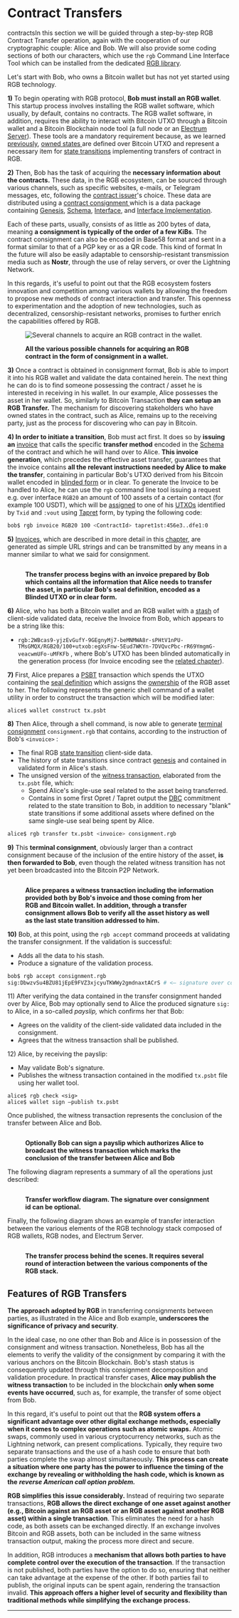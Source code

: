# Contract Transfers

contractsIn this section we will be guided through a step-by-step RGB Contract Transfer operation, again with the cooperation of our cryptographic couple: Alice and Bob. We will also provide some coding sections of both our characters, which use the `rgb` Command Line Interface Tool which can be installed from the dedicated [RGB library](rgb-library-map.md#rgb-cli).

Let's start with Bob, who owns a Bitcoin wallet but has not yet started using RGB technology.

**1)** To begin operating with RGB protocol, **Bob must install an RGB wallet**. This startup process involves installing the RGB wallet software, which usually, by default, contains no contracts. The RGB wallet software, in addition, requires the ability to interact with Bitcoin UTXO through a Bitcoin wallet and a Bitcoin Blockchain node tool (a full node or an [Electrum Server](https://thebitcoinmanual.com/articles/btc-electrum-server/)). These tools are a mandatory requirement because, as we learned [previously](../rgb-state-and-operations/state-transitions.md#state-transitions-and-their-mechanics), [owned states ](glossary.md#owned-state)are defined over Bitcoin UTXO and represent a necessary item for [state transitions](glossary.md#state-transition) implementing transfers of contract in RGB.

**2)** Then, Bob has the task of acquiring the **necessary information about the contracts.** These data, in the RGB ecosystem, can be sourced through various channels, such as specific websites, e-mails, or Telegram messages, etc, following the [contract issuer](glossary.md#contract-participant)'s choice. These data are distributed using a [contract consignment ](glossary.md#consignment)which is a data package containing [Genesis](glossary.md#genesis), [Schema](glossary.md#schema), [Interface](glossary.md#interface), and [Interface Implementation](glossary.md#interface-implementation).&#x20;

Each of these parts, usually, consists of as little as 200 bytes of data, meaning **a consignment is typically of the order of a few KiBs**. The contract consignment can also be encoded in Base58 format and sent in a format similar to that of a PGP key or as a QR code. This kind of format In the future will also be easily adaptable to censorship-resistant transmission media such as **Nostr**, through the use of relay servers, or over the Lightning Network.

In this regards, it's useful to point out that the RGB ecosystem fosters innovation and competition among various wallets by allowing the freedom to propose new methods of contract interaction and transfer. This openness to experimentation and the adoption of new technologies, such as decentralized, censorship-resistant networks, promises to further enrich the capabilities offered by RGB.

<figure><img src="../.gitbook/assets/transfers_0.png" alt="Several channels to acquire an RGB contract in the wallet."><figcaption><p><strong>All the various possible channels for acquiring an RGB contract in the form of consignment in a wallet.</strong></p></figcaption></figure>

**3)** Once a contract is obtained in consignment format, Bob is able to import it into his RGB wallet and validate the data contained herein. The next thing he can do is to find someone possessing the contract / asset he is interested in receiving in his wallet. In our example, Alice possesses the asset in her wallet. So, similarly to Bitcoin Transaction **they can setup an RGB Transfer.** The mechanism for discovering stakeholders who have owned states in the contract, such as Alice, remains up to the receiving party, just as the process for discovering who can pay in Bitcoin.

**4) In order to initiate a transition**, Bob must act first. It does so by **issuing an** [invoice](glossary.md#invoice) that calls the specific **transfer method** encoded in the [Schema](glossary.md#schema) of the contract and which he will hand over to Alice. **This invoice generation**, which precedes the effective asset transfer, guarantees that the invoice contains **all the relevant instructions needed by Alice to make the transfer**, containing in particular Bob's UTXO derived from his Bitcoin wallet encoded in [blinded form](../rgb-state-and-operations/components-of-a-contract-operation.md#revealed-concealed-form) or in clear. To generate the Invoice to be handled to Alice, he can use the `rgb` command line tool issuing a request e.g. over interface `RGB20` an amount of 100 assets of a certain contact (for example 100 USDT), which will be [assigned](glossary.md#assignment) to one of his [UTXOs](glossary.md#utxo) identified by `Txid` and `:vout` using [Tapret](glossary.md#deterministic-bitcoin-commitment-dbc) form, by typing the following code:

```sh
bob$ rgb invoice RGB20 100 <ContractId> tapret1st:456e3..dfe1:0
```

**5)** [Invoices](glossary.md#invoice), which are described in more detail in this [chapter](invoices.md#use-of-urls-for-invoices), are generated as simple URL strings and can be transmitted by any means in a manner similar to what we said for consignment.

<figure><img src="../.gitbook/assets/txf1.png" alt=""><figcaption><p><strong>The transfer process begins with an invoice prepared by Bob which contains all the information that Alice needs to transfer the asset, in particular Bob's seal definition, encoded as a Blinded UTXO or in clear form.</strong></p></figcaption></figure>

**6)** Alice, who has both a Bitcoin wallet and an RGB wallet with a [stash](glossary.md#stash) of client-side validated data, receive the Invoice from Bob, which appears to be a string like this:

* `rgb:2WBcas9-yjzEvGufY-9GEgnyMj7-beMNMWA8r-sPHtV1nPU-TMsGMQX/RGB20/100+utxob:egXsFnw-5Eud7WKYn-7DVQvcPbc-rR69YmgmG-veacwmUFo-uMFKFb` , where Bob's UTXO has been blinded automatically in the generation process (for Invoice encoding see the [related chapter](invoices.md)).

**7)** First, Alice prepares a [PSBT](glossary.md#partially-signed-bitcoin-transaction-psbt) transaction which spends the UTXO containing the [seal definition](glossary.md#seal-definition) which assigns the [ownership](glossary.md#ownership) of the RGB asset to her. The following represents the generic shell command of a wallet utility in order to construct the transaction which will be modified later:

```
alice$ wallet construct tx.psbt
```

**8)** Then Alice, through a shell command, is now able to generate [terminal consignment](glossary.md#terminal-consignment-consignment-endpoint) `consignment.rgb` that contains, according to the instruction of Bob's `<invoice>` :

* The final RGB [state transition](glossary.md#state-transition) client-side data.
* The history of state transitions since contract [genesis](glossary.md#genesis) and contained in validated form in Alice's stash.
* The unsigned version of the [witness transaction](glossary.md#witness-transaction), elaborated from the `tx.psbt` file, which:
  * Spend Alice's single-use seal related to the asset being transferred.
  * Contains in some first Opret / Tapret output the [DBC](glossary.md#deterministic-bitcoin-commitment-dbc) commitment related to the state transition to Bob, in addition to necessary "blank" state transitions if some additional assets where defined on the same single-use seal being spent by Alice.

```sh
alice$ rgb transfer tx.psbt <invoice> consignment.rgb
```

**9)** This **terminal consignment**, obviously larger than a contract consignment because of the inclusion of the entire history of the asset, **is then forwarded to Bob**, even though the related witness transition has not yet been broadcasted into the Bitcoin P2P Network.

<figure><img src="../.gitbook/assets/txf2 (1).png" alt=""><figcaption><p><strong>Alice prepares a witness transaction including the information provided both by Bob's invoice and those coming from her RGB and Bitcoin wallet. In addition, through a transfer consignment allows Bob to verify all the asset history as well as the last state transition addressed to him.</strong></p></figcaption></figure>

**10)** Bob, at this point, using the `rgb accept` command proceeds at validating the transfer consignment. If the validation is successful:

* Adds all the data to his stash.
* Produce a signature of the validation process.

```sh
bob$ rgb accept consignment.rgb
sig:DbwzvSu4BZU81jEpE9FVZ3xjcyuTKWWy2gmdnaxtACrS # <— signature over consignment

```

11\) After verifying the data contained in the transfer consignment handed over by Alice, Bob may optionally send to Alice the produced signature `sig:` to Alice, in a so-called _payslip,_ which confirms her that Bob:

* Agrees on the validity of the client-side validated data included in the consignment.
* Agrees that the witness transaction shall be published.

12\) Alice, by receiving the payslip:

* May validate Bob's signature.
* Publishes the witness transaction contained in the modified `tx.psbt` file using her wallet tool.

```
alice$ rgb check <sig>
alice$ wallet sign —publish tx.psbt
```

Once published, the witness transaction represents the conclusion of the transfer between Alice and Bob.

<figure><img src="../.gitbook/assets/txf3.png" alt=""><figcaption><p><strong>Optionally Bob can sign a payslip which authorizes Alice to broadcast the witness transaction which marks the conclusion of the transfer between Alice and Bob</strong></p></figcaption></figure>

The following diagram represents a summary of all the operations just described:

<figure><img src="../.gitbook/assets/txf_diagram.png" alt=""><figcaption><p><strong>Transfer workflow diagram. The signature over consignment id can be optional.</strong></p></figcaption></figure>

Finally, the following diagram shows an example of transfer interaction between the various elements of the RGB technology stack composed of RGB wallets, RGB nodes, and Electrum Server.

<figure><img src="../.gitbook/assets/txf_flow (1).png" alt=""><figcaption><p><strong>The transfer process behind the scenes. It requires several round of interaction between the various components of the RGB stack.</strong></p></figcaption></figure>

## Features of RGB Transfers

**The approach adopted by RGB** in transferring consignments between parties, as illustrated in the Alice and Bob example, **underscores the significance of privacy and security**.

In the ideal case, no one other than Bob and Alice is in possession of the consignment and witness transaction. Nonetheless, Bob has all the elements to verify the validity of the consignment by comparing it with the various anchors on the Bitcoin Blockchain. Bob's stash status is consequently updated through this consignment decomposition and validation procedure. In practical transfer cases, **Alice may publish the witness transaction** to be included in the blockchain **only when some events have occurred**, such as, for example, the transfer of some object from Bob.

In this regard, it's useful to point out that the **RGB system offers a significant advantage over other digital exchange methods, especially when it comes to complex operations such as atomic swaps.** Atomic swaps, commonly used in various cryptocurrency networks, such as the Lightning network, can present complications. Typically, they require two separate transactions and the use of a hash code to ensure that both parties complete the swap almost simultaneously. **This process can create a situation where one party has the power to influence the timing of the exchange by revealing or withholding the hash code, which is known as the** _**reverse American call option problem.**_

**RGB simplifies this issue considerably.** Instead of requiring two separate transactions, **RGB allows the direct exchange of one asset against another (e.g., Bitcoin against an RGB asset or an RGB asset against another RGB asset) within a single transaction**. This eliminates the need for a hash code, as both assets can be exchanged directly. If an exchange involves Bitcoin and RGB assets, both can be included in the same witness transaction output, making the process more direct and secure.

In addition, RGB introduces a **mechanism that allows both parties to have complete control over the execution of the transaction**. If the transaction is not published, both parties have the option to do so, ensuring that neither can take advantage at the expense of the other. If both parties fail to publish, the original inputs can be spent again, rendering the transaction invalid. **This approach offers a higher level of security and flexibility than traditional methods while simplifying the exchange process.**

***
